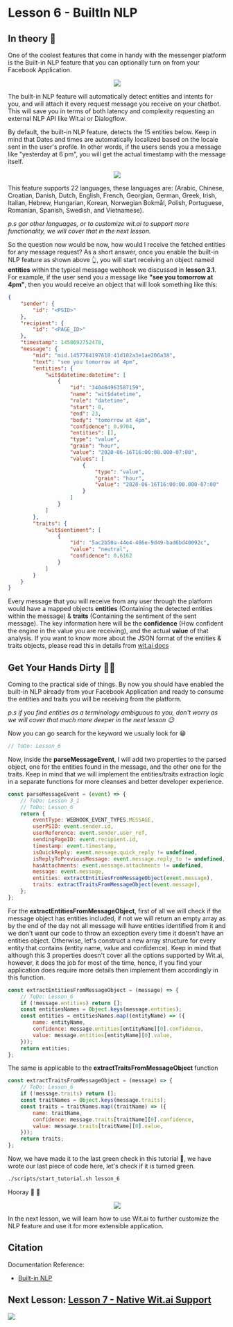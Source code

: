 # Lesson 6 - BuiltIn NLP

## In theory 📖

One of the coolest features that come in handy with the messenger platform is the Built-in NLP feature that you can optionally turn on from your Facebook Application.

<p align="center">
  <img src="https://github.com/mohamedluay/Messenger_Platform_Tutorial_TDD/blob/master/tutorials/english/images/lesson_6_im1.png" />
</p>

The built-in NLP feature will automatically detect entities and intents for you, and will attach it every request message you receive on your chatbot. This will save you in terms of both latency and complexity requesting an external NLP API like Wit.ai or Dialogflow.

By default, the built-in NLP feature, detects the 15 entities below. Keep in mind that Dates and times are automatically localized based on the locale sent in the user's profile. In other words, if the users sends you a message like "yesterday at 6 pm", you will get the actual timestamp with the message itself.

<p align="center">
  <img src="https://github.com/mohamedluay/Messenger_Platform_Tutorial_TDD/blob/master/tutorials/english/images/lesson_6_im2.png" />
</p>

This feature supports 22 languages, these languages are:
(Arabic, Chinese, Croatian, Danish, Dutch, English, French, Georgian, German, Greek, Irish, Italian, Hebrew, Hungarian, Korean, Norwegian Bokmål, Polish, Portuguese, Romanian, Spanish, Swedish, and Vietnamese).

_p.s gor other languages, or to customize wit.ai to support more functionality, we will cover that in the next lesson._

So the question now would be now, how would I receive the fetched entities for any message request?
As a short answer, once you enable the built-in NLP feature as shown above 👆, you will start receiving an object named **entities** within the typical message webhook we discussed in **lesson 3.1**. For example, if the user send you a message like **"see you tomorrow at 4pm"**, then you would receive an object that will look something like this:

```json
{
    "sender": {
        "id": "<PSID>"
    },
    "recipient": {
        "id": "<PAGE_ID>"
    },
    "timestamp": 1458692752478,
    "message": {
        "mid": "mid.1457764197618:41d102a3e1ae206a38",
        "text": "see you tomorrow at 4pm",
        "entities": {
            "wit$datetime:datetime": [
                {
                    "id": "340464963587159",
                    "name": "wit$datetime",
                    "role": "datetime",
                    "start": 8,
                    "end": 23,
                    "body": "tomorrow at 4pm",
                    "confidence": 0.9704,
                    "entities": [],
                    "type": "value",
                    "grain": "hour",
                    "value": "2020-06-16T16:00:00.000-07:00",
                    "values": [
                        {
                            "type": "value",
                            "grain": "hour",
                            "value": "2020-06-16T16:00:00.000-07:00"
                        }
                    ]
                }
            ]
        },
        "traits": {
            "wit$sentiment": [
                {
                    "id": "5ac2b50a-44e4-466e-9d49-bad6bd40092c",
                    "value": "neutral",
                    "confidence": 0.6162
                }
            ]
        }
    }
}
```

Every message that you will receive from any user through the platform would have a mapped objects **entities** (Containing the detected entities within the message) & **traits** (Containing the sentiment of the sent message). The key information here will be the **confidence** (How confident the engine in the value you are receiving), and the actual **value** of that analysis. If you want to know more about the JSON format of the entities & traits objects, please read this in details from [wit.ai docs](https://wit.ai/docs/http/20200513?fbclid=IwAR20H0MbWTU2C-gX8EVlO0z3XewsyFE5bFCko-In-pSxRhQItO8lHhFYPHo#response_format_link)

## Get Your Hands Dirty 👩‍💻

Coming to the practical side of things. By now you should have enabled the built-in NLP already from your Facebook Application and ready to consume the entities and traits you will be receiving from the platform.

_p.s if you find entities as a terminology ambiguous to you, don't worry as we will cover that much more deeper in the next lesson 😉_

Now you can go search for the keyword we usually look for 😁

```javascript
// ToDo: Lesson_6
```

Now, inside the **parseMessageEvent**, I will add two properties to the parsed object, one for the entities found in the message, and the other one for the traits. Keep in mind that we will implement the entities/traits extraction logic in a separate functions for more cleanses and better developer experience.

```javascript
const parseMessageEvent = (event) => {
    // ToDo: Lesson 3_1
    // ToDo: Lesson_6
    return {
        eventType: WEBHOOK_EVENT_TYPES.MESSAGE,
        userPSID: event.sender.id,
        userReference: event.sender.user_ref,
        sendingPageID: event.recipient.id,
        timestamp: event.timestamp,
        isQuickReply: event.message.quick_reply != undefined,
        isReplyToPreviousMessage: event.message.reply_to != undefined,
        hasAttachments: event.message.attachments != undefined,
        message: event.message,
        entities: extractEntitiesFromMessageObject(event.message),
        traits: extractTraitsFromMessageObject(event.message),
    };
};
```

For the **extractEntitiesFromMessageObject**, first of all we will check if the message object has entities included, if not we will return an empty array as by the end of the day not all message will have entities identified from it and we don't want our code to throw an exception every time it doesn't have an entities object. Otherwise, let's construct a new array structure for every entity that contains (entity name, value and confidence). Keep in mind that although this 3 properties doesn't cover all the options supported by Wit.ai, however, it does the job for most of the time, hence, if you find your application does require more details then implement them accordingly in this function.

```javascript
const extractEntitiesFromMessageObject = (message) => {
    // ToDo: Lesson_6
    if (!message.entities) return [];
    const entitiesNames = Object.keys(message.entities);
    const entities = entitiesNames.map((entityName) => ({
        name: entityName,
        confidence: message.entities[entityName][0].confidence,
        value: message.entities[entityName][0].value,
    }));
    return entities;
};
```

The same is applicable to the **extractTraitsFromMessageObject** function

```javascript
const extractTraitsFromMessageObject = (message) => {
    // ToDo: Lesson_6
    if (!message.traits) return [];
    const traitNames = Object.keys(message.traits);
    const traits = traitNames.map((traitName) => ({
        name: traitName,
        confidence: message.traits[traitName][0].confidence,
        value: message.traits[traitName][0].value,
    }));
    return traits;
};
```

Now, we have made it to the last green check in this tutorial 👏, we have wrote our last piece of code here, let's check if it is turned green.

```sh
./scripts/start_tutorial.sh lesson_6
```

Hooray 🎊 🎉

<p align="center">
  <img src="https://media.giphy.com/media/w8No4F78DXxBSBQoRt/giphy.gif" />
</p>

In the next lesson, we will learn how to use Wit.ai to further customize the NLP feature and use it for more extensible application.

## Citation

Documentation Reference:

-   [Built-in NLP](https://developers.facebook.com/docs/messenger-platform/built-in-nlp/)

## Next Lesson: [Lesson 7 - Native Wit.ai Support](https://github.com/mohamedluay/Messenger_Platform_Tutorial_TDD/blob/master/tutorials/english/Lesson_7.md)

[<img src="https://img.shields.io/badge/@_mluay%20-%231DA1F2.svg?&style=for-the-badge&logo=Twitter&logoColor=white"/>](https://twitter.com/_mluay)
